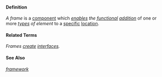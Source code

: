 #### Definition

*A frame* is a [component](https://github.com/gcassel/Modular-Organization-Terminology/blob/master/terms/component.md) which *[enables](https://github.com/gcassel/Modular-Organization-Terminology/blob/master/terms/enable.md) the [functional](https://github.com/gcassel/Modular-Organization-Terminology/blob/master/terms/function.md) [addition](https://github.com/gcassel/Modular-Organization-Terminology/blob/master/terms/add.md)* of one or more *[types](https://github.com/gcassel/Modular-Organization-Terminology/blob/master/terms/type.md) of element* to a [specific](https://github.com/gcassel/Modular-Organization-Terminology/blob/master/terms/specific.md) [location](https://github.com/gcassel/Modular-Organization-Terminology/blob/master/terms/location.md).

#### Related Terms

*Frames [create](https://github.com/gcassel/Modular-Organization-Terminology/blob/master/terms/create.md) [interfaces](https://github.com/gcassel/Modular-Organization-Terminology/blob/master/terms/interface.md).*

#### See Also

*[framework](https://github.com/gcassel/Modular-Organization-Terminology/blob/master/terms/framework.md)*
